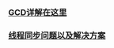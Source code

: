 ### [GCD详解在这里 ](https://github.com/JiWuChao/OCKeyPoint/tree/master/Multithreading/GCD)

### [线程同步问题以及解决方案](http://www.wuchao.net.cn/2018/09/29/%E7%BA%BF%E7%A8%8B%E5%90%8C%E6%AD%A5%E6%96%B9%E6%B3%95%E5%92%8C%E9%97%AE%E9%A2%98%E4%BB%A5%E5%8F%8A%E8%A7%A3%E5%86%B3%E6%96%B9%E6%A1%88/)

